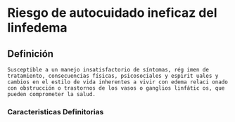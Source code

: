 # Riesgo de autocuidado ineficaz del linfedema
## Definición
	Susceptible a un manejo insatisfactorio de síntomas, rég imen de tratamiento, consecuencias físicas, psicosociales y espirit uales y cambios en el estilo de vida inherentes a vivir con edema relaci onado con obstrucción o trastornos de los vasos o ganglios linfátic os, que pueden comprometer la salud.

### Caracteristicas Definitorias


